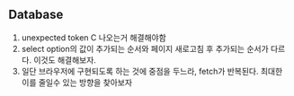 ## Database

1. unexpected token C 나오는거 해결해야함
2. select option의 값이 추가되는 순서와 페이지 새로고침 후 추가되는 순서가 다르다. 이것도 해결해보자.
3. 일단 브라우저에 구현되도록 하는 것에 중점을 두느라, fetch가 반복된다. 최대한 이를 줄일수 있는 방향을 찾아보자